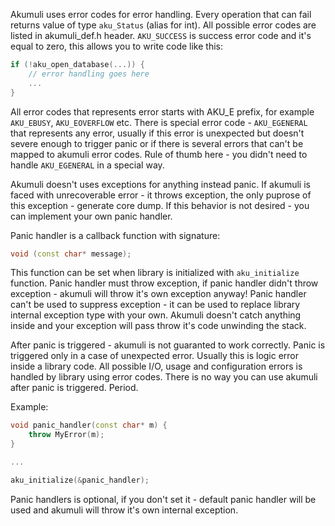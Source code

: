 Akumuli uses error codes for error handling. Every operation that can fail returns value of type `aku_Status` (alias for int). All possible error codes are listed in akumuli_def.h header. `AKU_SUCCESS` is success error code and it's equal to zero, this allows you to write code like this:
```cpp
if (!aku_open_database(...)) {
    // error handling goes here
    ...
}
```
All error codes that represents error starts with AKU_E prefix, for example `AKU_EBUSY`, `AKU_EOVERFLOW` etc. There is special error code - `AKU_EGENERAL` that represents any error, usually if this error is unexpected but doesn't severe enough to trigger panic or if there is several errors that can't be mapped to akumuli error codes. Rule of thumb here - you didn't need to handle `AKU_EGENERAL` in a special way.

Akumuli doesn't uses exceptions for anything instead panic. If akumuli is faced with unrecoverable error - it throws exception, the only puprose of this exception - generate core dump. If this behavior is not desired - you can implement your own panic handler.

Panic handler is a callback function with signature:
```cpp
void (const char* message);
```
This function can be set when library is initialized with `aku_initialize` function. Panic handler must throw exception, if panic handler didn't throw exception - akumuli will throw it's own exception anyway! Panic handler can't be used to suppress exception - it can be used to replace library internal exception type with your own. Akumuli doesn't catch anything inside and your exception will pass throw it's code unwinding the stack.

After panic is triggered - akumuli is not guaranted to work correctly. Panic is triggered only in a case of unexpected error. Usually this is logic error inside a library code. All possible I/O, usage and configuration errors is handled by library using error codes. There is no way you can use akumuli after panic is triggered. Period.

Example:
```cpp
void panic_handler(const char* m) {
    throw MyError(m);
}

...

aku_initialize(&panic_handler);
```

Panic handlers is optional, if you don't set it - default panic handler will be used and akumuli will throw it's own internal exception.